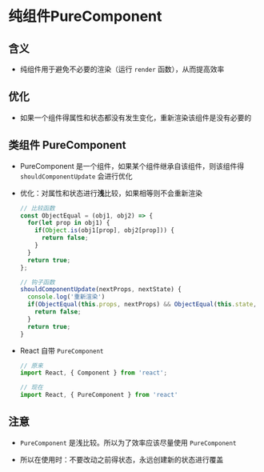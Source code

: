# 纯组件PureComponent

## 含义

+ 纯组件用于避免不必要的渲染（运行 `render` 函数），从而提高效率

## 优化

+ 如果一个组件得属性和状态都没有发生变化，重新渲染该组件是没有必要的

## 类组件 PureComponent

+ PureComponent 是一个组件，如果某个组件继承自该组件，则该组件得 `shouldComponentUpdate` 会进行优化

+ 优化：对属性和状态进行**浅**比较，如果相等则不会重新渲染

  ```js
  // 比较函数
  const ObjectEqual = (obj1, obj2) => {
    for(let prop in obj1) {
      if(Object.is(obj1[prop], obj2[prop])) {
        return false;
      }
    }
    return true;
  };

  // 钩子函数
  shouldComponentUpdate(nextProps, nextState) {
    console.log('重新渲染')
    if(ObjectEqual(this.props, nextProps) && ObjectEqual(this.state, nextState)) {
      return false;
    }
    return true;
  }
  ```

+ React 自带 `PureComponent`

  ```jsx
  // 原来
  import React, { Component } from 'react';

  // 现在
  import React, { PureComponent } from 'react'
  ```

## 注意

+ `PureComponent` 是浅比较。所以为了效率应该尽量使用 `PureComponent`

+ 所以在使用时：不要改动之前得状态，永远创建新的状态进行覆盖
